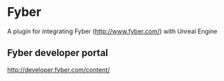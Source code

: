 # Fyber
A plugin for integrating Fyber (http://www.fyber.com/) with Unreal Engine

## Fyber developer portal
http://developer.fyber.com/content/
